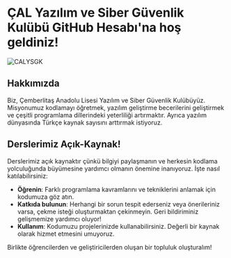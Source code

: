 # ÇAL Yazılım ve Siber Güvenlik Kulübü GitHub Hesabı'na hoş geldiniz!
![CALYSGK](https://github.com/CALYSGK/general-repository/blob/main/images/calysgk_general.png)
## Hakkımızda

Biz, Çemberlitaş Anadolu Lisesi Yazılım ve Siber Güvenlik Kulübüyüz. Misyonumuz kodlamayı öğretmek, yazılım geliştirme becerilerini geliştirmek ve çeşitli programlama dillerindeki yeterliliği artırmaktır. Ayrıca yazılım dünyasında Türkçe kaynak sayısını arttırmak istiyoruz.

## Derslerimiz Açık-Kaynak!

Derslerimiz açık kaynaktır çünkü bilgiyi paylaşmanın ve herkesin kodlama yolculuğunda büyümesine yardımcı olmanın önemine inanıyoruz. İşte nasıl katılabilirsiniz:

- **Öğrenin**: Farklı programlama kavramlarını ve tekniklerini anlamak için kodumuza göz atın.
- **Katkıda bulunun**: Herhangi bir sorun tespit ederseniz veya önerileriniz varsa, çekme isteği oluşturmaktan çekinmeyin. Geri bildiriminiz gelişmemize yardımcı oluyor!
- **Kullanım**: Kodumuzu projelerinizde kullanabilirsiniz. Değerli bir kaynak olarak hizmet etmesini umuyoruz.

Birlikte öğrencilerden ve geliştiricilerden oluşan bir topluluk oluşturalım!
